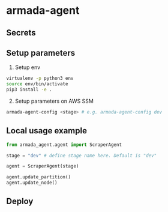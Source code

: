 # armada-agent

## Secrets

## Setup parameters

1. Setup env
  ```bash
  virtualenv -p python3 env
  source env/bin/activate
  pip3 install -e .
  ```

2. Setup parameters on AWS SSM
  ```bash
  armada-agent-config <stage> # e.g. armada-agent-config dev
  ```

## Local usage example

```python
from armada_agent.agent import ScraperAgent

stage = "dev" # define stage name here. Default is "dev"

agent = ScraperAgent(stage)

agent.update_partition()
agent.update_node()
```

## Deploy
